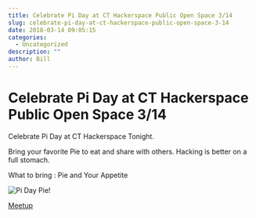 ```yaml
---
title: Celebrate Pi Day at CT Hackerspace Public Open Space 3/14
slug: celebrate-pi-day-at-ct-hackerspace-public-open-space-3-14
date: 2018-03-14 09:05:15
categories:
  - Uncategorized
description: ""
author: Bill
---
```


# Celebrate Pi Day at CT Hackerspace Public Open Space 3/14

Celebrate Pi Day at CT Hackerspace Tonight.

Bring your favorite Pie to eat and share with others. Hacking is better on a full stomach.

What to bring : Pie and Your Appetite

![Pi Day Pie!](/uploads/2018/03/pi-day-pie-1024x512.jpg)

[Meetup](https://www.meetup.com/CT-Hackerspace/events/248731603/)
